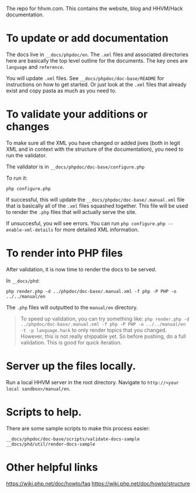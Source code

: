 The repo for hhvm.com. This contains the website, blog and HHVM/Hack documentation.

# To update or add documentation

The docs live in `__docs/phpdoc/en`. The `.xml` files and associated directories here are basically the top level outline for the documents. The key ones are `language` and `reference`.

You will update `.xml` files. See `__docs/phpdoc/doc-base/README` for instructions on how to get started. Or just look at the `.xml` files that already exist and copy pasta as much as you need to.


# To validate your additions or changes

To make sure all the XML you have changed or added jives (both in legit XML and in context with the structure of the documentation), you need to run the validator.

The validator is in `__docs/phpdoc/doc-base/configure.php`

To run it:

`php configure.php`

If successful, this will update the `__docs/phpdoc/doc-base/.manual.xml` file that is basically all of the `.xml` files squashed together. This file will be used to render the `.php` files that will actually serve the site.

If unsuccesful, you will see errors. You can run `php configure.php --enable-xml-details` for more detailed XML information.


# To render into PHP files

After validation, it is now time to render the docs to be served.

In `__docs/phd`:

`php render.php -d ../phpdoc/doc-base/.manual.xml -f php -P PHP -o ../../manual/en`

The `.php` files will outputted to the `manual/en` directory.

> To speed up validation, you can try something like:
>   `php render.php -d ../phpdoc/doc-base/.manual.xml -f php -P PHP -o ../../manual/en -t -p language.hack`
> to only render topics that you changed. However, this is not really shippable yet. So before pushing, do a full validation.
> This is good for quick iteration.


# Server up the files locally.

Run a local HHVM server in the root directory. Navigate to `http://<your local sandbox>/manual/en`.


# Scripts to help.

There are some sample scripts to make this process easier:

`__docs/phpdoc/doc-base/scripts/validate-docs-sample`
`__docs/phd/util/render-docs-sample`

# Other helpful links

https://wiki.php.net/doc/howto/faq
https://wiki.php.net/doc/howto/structure
